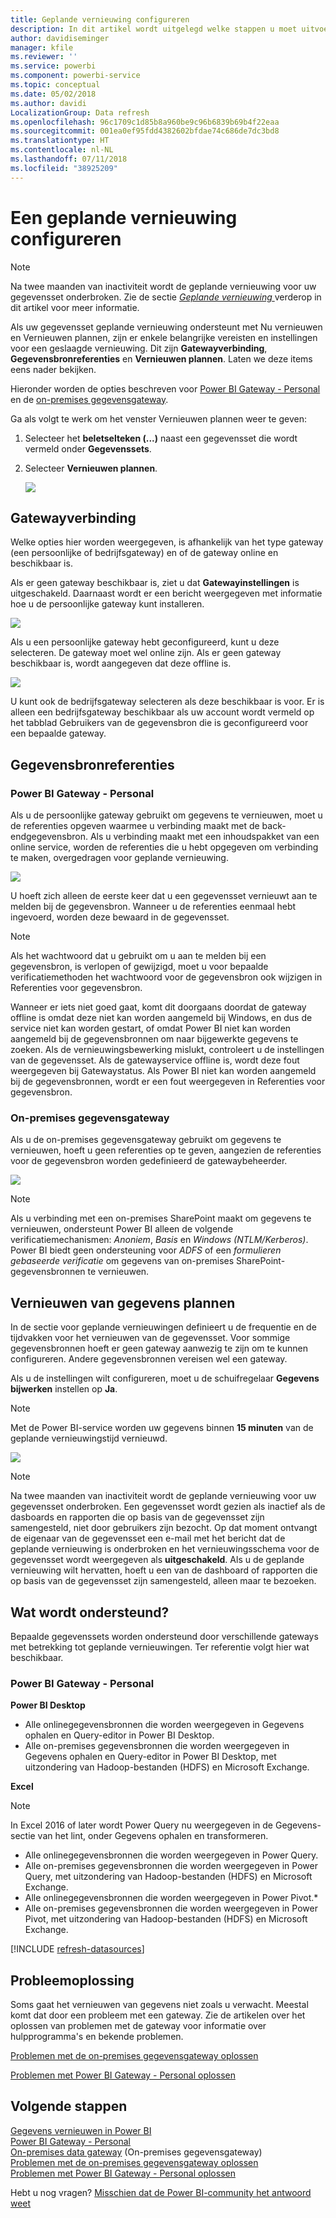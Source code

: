```yaml
---
title: Geplande vernieuwing configureren
description: In dit artikel wordt uitgelegd welke stappen u moet uitvoeren om een gateway te selecteren en een geplande vernieuwing te configureren.
author: davidiseminger
manager: kfile
ms.reviewer: ''
ms.service: powerbi
ms.component: powerbi-service
ms.topic: conceptual
ms.date: 05/02/2018
ms.author: davidi
LocalizationGroup: Data refresh
ms.openlocfilehash: 96c1709c1d85b8a960be9c96b6839b69b4f22eaa
ms.sourcegitcommit: 001ea0ef95fdd4382602bfdae74c686de7dc3bd8
ms.translationtype: HT
ms.contentlocale: nl-NL
ms.lasthandoff: 07/11/2018
ms.locfileid: "38925209"
---
```

# <a name="configuring-scheduled-refresh"></a>Een geplande vernieuwing configureren

>[!NOTE]
>Na twee maanden van inactiviteit wordt de geplande vernieuwing voor uw gegevensset onderbroken. Zie de sectie [ *Geplande vernieuwing* ](#schedule-refresh) verderop in dit artikel voor meer informatie.
> 
> 

Als uw gegevensset geplande vernieuwing ondersteunt met Nu vernieuwen en Vernieuwen plannen, zijn er enkele belangrijke vereisten en instellingen voor een geslaagde vernieuwing. Dit zijn **Gatewayverbinding**, **Gegevensbronreferenties** en **Vernieuwen plannen**. Laten we deze items eens nader bekijken.

Hieronder worden de opties beschreven voor [Power BI Gateway - Personal](service-gateway-personal-mode.md) en de [on-premises gegevensgateway](service-gateway-onprem.md).

Ga als volgt te werk om het venster Vernieuwen plannen weer te geven:

1. Selecteer het **beletselteken (...)**  naast een gegevensset die wordt vermeld onder **Gegevenssets**.
2. Selecteer **Vernieuwen plannen**.
   
    ![](media/refresh-scheduled-refresh/dataset-menu.png)

## <a name="gateway-connection"></a>Gatewayverbinding
Welke opties hier worden weergegeven, is afhankelijk van het type gateway (een persoonlijke of bedrijfsgateway) en of de gateway online en beschikbaar is.

Als er geen gateway beschikbaar is, ziet u dat **Gatewayinstellingen** is uitgeschakeld. Daarnaast wordt er een bericht weergegeven met informatie hoe u de persoonlijke gateway kunt installeren.

![](media/refresh-scheduled-refresh/gateway-not-configured.png)

Als u een persoonlijke gateway hebt geconfigureerd, kunt u deze selecteren. De gateway moet wel online zijn. Als er geen gateway beschikbaar is, wordt aangegeven dat deze offline is.

![](media/refresh-scheduled-refresh/gateway-connection.png)

U kunt ook de bedrijfsgateway selecteren als deze beschikbaar is voor. Er is alleen een bedrijfsgateway beschikbaar als uw account wordt vermeld op het tabblad Gebruikers van de gegevensbron die is geconfigureerd voor een bepaalde gateway.

## <a name="data-source-credentials"></a>Gegevensbronreferenties
### <a name="power-bi-gateway---personal"></a>Power BI Gateway - Personal
Als u de persoonlijke gateway gebruikt om gegevens te vernieuwen, moet u de referenties opgeven waarmee u verbinding maakt met de back-endgegevensbron. Als u verbinding maakt met een inhoudspakket van een online service, worden de referenties die u hebt opgegeven om verbinding te maken, overgedragen voor geplande vernieuwing.

![](media/refresh-scheduled-refresh/data-source-credentials-pgw.png)

U hoeft zich alleen de eerste keer dat u een gegevensset vernieuwt aan te melden bij de gegevensbron. Wanneer u de referenties eenmaal hebt ingevoerd, worden deze bewaard in de gegevensset.

> [!NOTE]
> Als het wachtwoord dat u gebruikt om u aan te melden bij een gegevensbron, is verlopen of gewijzigd, moet u voor bepaalde verificatiemethoden het wachtwoord voor de gegevensbron ook wijzigen in Referenties voor gegevensbron.
> 
> 

Wanneer er iets niet goed gaat, komt dit doorgaans doordat de gateway offline is omdat deze niet kan worden aangemeld bij Windows, en dus de service niet kan worden gestart, of omdat Power BI niet kan worden aangemeld bij de gegevensbronnen om naar bijgewerkte gegevens te zoeken. Als de vernieuwingsbewerking mislukt, controleert u de instellingen van de gegevensset. Als de gatewayservice offline is, wordt deze fout weergegeven bij Gatewaystatus. Als Power BI niet kan worden aangemeld bij de gegevensbronnen, wordt er een fout weergegeven in Referenties voor gegevensbron.

### <a name="on-premises-data-gateway"></a>On-premises gegevensgateway
Als u de on-premises gegevensgateway gebruikt om gegevens te vernieuwen, hoeft u geen referenties op te geven, aangezien de referenties voor de gegevensbron worden gedefinieerd de gatewaybeheerder.

![](media/refresh-scheduled-refresh/data-source-credentials-egw.png)

> [!NOTE]
> Als u verbinding met een on-premises SharePoint maakt om gegevens te vernieuwen, ondersteunt Power BI alleen de volgende verificatiemechanismen: *Anoniem*, *Basis* en *Windows (NTLM/Kerberos)*. Power BI biedt geen ondersteuning voor *ADFS* of een *formulieren gebaseerde verificatie* om gegevens van on-premises SharePoint-gegevensbronnen te vernieuwen.
> 
> 

## <a name="schedule-refresh"></a>Vernieuwen van gegevens plannen
In de sectie voor geplande vernieuwingen definieert u de frequentie en de tijdvakken voor het vernieuwen van de gegevensset. Voor sommige gegevensbronnen hoeft er geen gateway aanwezig te zijn om te kunnen configureren. Andere gegevensbronnen vereisen wel een gateway.

Als u de instellingen wilt configureren, moet u de schuifregelaar **Gegevens bijwerken** instellen op **Ja**.

> [!NOTE]
> Met de Power BI-service worden uw gegevens binnen **15 minuten** van de geplande vernieuwingstijd vernieuwd.
> 
> 

![](media/refresh-scheduled-refresh/scheduled-refresh.png)

> [!NOTE]
> Na twee maanden van inactiviteit wordt de geplande vernieuwing voor uw gegevensset onderbroken. Een gegevensset wordt gezien als inactief als de dasboards en rapporten die op basis van de gegevensset zijn samengesteld, niet door gebruikers zijn bezocht. Op dat moment ontvangt de eigenaar van de gegevensset een e-mail met het bericht dat de geplande vernieuwing is onderbroken en het vernieuwingsschema voor de gegevensset wordt weergegeven als **uitgeschakeld**. Als u de geplande vernieuwing wilt hervatten, hoeft u een van de dashboard of rapporten die op basis van de gegevensset zijn samengesteld, alleen maar te bezoeken.
> 
> 

## <a name="whats-supported"></a>Wat wordt ondersteund?
Bepaalde gegevenssets worden ondersteund door verschillende gateways met betrekking tot geplande vernieuwingen. Ter referentie volgt hier wat beschikbaar.

### <a name="power-bi-gateway---personal"></a>Power BI Gateway - Personal
**Power BI Desktop**

* Alle onlinegegevensbronnen die worden weergegeven in Gegevens ophalen en Query-editor in Power BI Desktop.
* Alle on-premises gegevensbronnen die worden weergegeven in Gegevens ophalen en Query-editor in Power BI Desktop, met uitzondering van Hadoop-bestanden (HDFS) en Microsoft Exchange.

**Excel**

> [!NOTE]
> In Excel 2016 of later wordt Power Query nu weergegeven in de Gegevens-sectie van het lint, onder Gegevens ophalen en transformeren.
> 
> 

* Alle onlinegegevensbronnen die worden weergegeven in Power Query.
* Alle on-premises gegevensbronnen die worden weergegeven in Power Query, met uitzondering van Hadoop-bestanden (HDFS) en Microsoft Exchange.
* Alle onlinegegevensbronnen die worden weergegeven in Power Pivot.\*
* Alle on-premises gegevensbronnen die worden weergegeven in Power Pivot, met uitzondering van Hadoop-bestanden (HDFS) en Microsoft Exchange.

<!-- Refresh Data sources-->
[!INCLUDE [refresh-datasources](./includes/refresh-datasources.md)]

## <a name="troubleshooting"></a>Probleemoplossing
Soms gaat het vernieuwen van gegevens niet zoals u verwacht. Meestal komt dat door een probleem met een gateway. Zie de artikelen over het oplossen van problemen met de gateway voor informatie over hulpprogramma's en bekende problemen.

[Problemen met de on-premises gegevensgateway oplossen](service-gateway-onprem-tshoot.md)

[Problemen met Power BI Gateway - Personal oplossen](service-admin-troubleshooting-power-bi-personal-gateway.md)

## <a name="next-steps"></a>Volgende stappen
[Gegevens vernieuwen in Power BI](refresh-data.md)  
[Power BI Gateway - Personal](service-gateway-personal-mode.md)  
[On-premises data gateway](service-gateway-onprem.md) (On-premises gegevensgateway)  
[Problemen met de on-premises gegevensgateway oplossen](service-gateway-onprem-tshoot.md)  
[Problemen met Power BI Gateway - Personal oplossen](service-admin-troubleshooting-power-bi-personal-gateway.md)  

Hebt u nog vragen? [Misschien dat de Power BI-community het antwoord weet](http://community.powerbi.com/)

